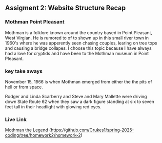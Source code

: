 ## Assigment 2: Website Structure Recap

### Mothman Point Pleasant

<p>Mothman is a folklore known around the country based in Point Pleasant, West Virgian. He is rumored to of to shown up in this small river town in 1960's where he was apperently seen chasing couples, learing on tree tops and causing a bridge collapes. I choose this topic because I have always had a love for cryptids and have been to the Mothman museum in Point Pleasant.</p>

### key take aways

<p>November 15, 1966 is when Mothman emerged from either the the pits of hell or from space.</p>
<p> Rodger and Linda Scarberry and Steve and Mary Mallette were driving down State Route 62 when they saw a dark figure standing at six to seven feet tall in their headlight with glowing red eyes.</p>

### Live Link

[Mothman the Legend](https://crukes1.github.io/spring-2025-coding/homework2)
(https://github.com/Crukes1/spring-2025-coding/tree/homework2/homework-2)
